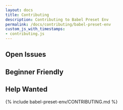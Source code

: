 ```yaml
---
layout: docs
title: Contributing
description: Contributing to Babel Preset Env
permalink: /docs/contributing/babel-preset-env
custom_js_with_timestamps:
- contributing.js
---
```


<h2>Open Issues</h2>
<div class="container-fluid openIssues">
    <div class="col-md-6">
        <h2>Beginner Friendly</h2>
        <ul class="beginnerFriendlyIssues">
        </ul>
    </div>
    <div class="col-md-6">
        <h2>Help Wanted</h2>
        <ul class="helpWantedIssues">
        </ul>
    </div>
</div>

{% include babel-preset-env/CONTRIBUTING.md %}